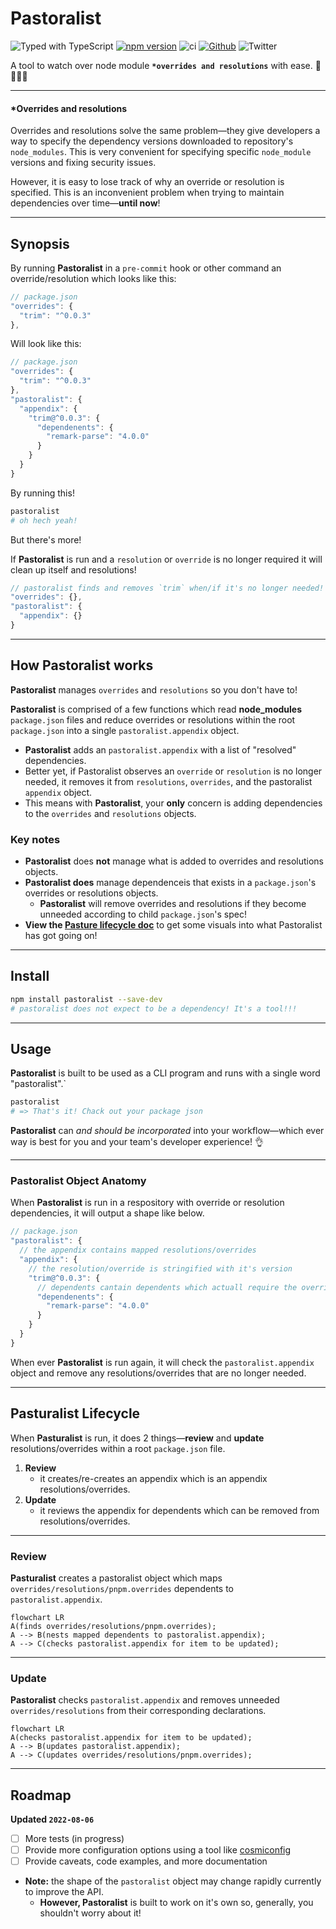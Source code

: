 # Pastoralist

![Typed with TypeScript](https://flat.badgen.net/badge/icon/Typed?icon=typescript&label&labelColor=blue&color=555555)
[![npm version](https://badge.fury.io/js/pastoralist.svg)](https://badge.fury.io/js/pastoralist)
![ci](https://github.com/yowainwright/pastoralist/actions/workflows/ci.yml/badge.svg)
[![Github](https://badgen.net/badge/icon/github?icon=github&label&color=grey)](https://github.com/yowainwright/mini-cookies)
![Twitter](https://img.shields.io/twitter/url?url=https%3A%2F%2Fgithub.com%2Fyowainwright%2Fpastoralist)

A tool to watch over node module **`*overrides and resolutions`** with ease. 🐑 👩🏽‍🌾

---

#### \*Overrides and resolutions

Overrides and resolutions solve the same problem—they give developers a way to specify the dependency versions downloaded to repository's `node_modules`. This is very convenient for specifying specific `node_module` versions and fixing security issues.

However, it is easy to lose track of why an override or resolution is specified.
This is an inconvenient problem when trying to maintain dependencies over time—**until now**!

---
## Synopsis

By running **Pastoralist** in a `pre-commit` hook or other command an override/resolution which looks like this:

```js
// package.json
"overrides": {
  "trim": "^0.0.3"
},
```

Will look like this:

```js
// package.json
"overrides": {
  "trim": "^0.0.3"
},
"pastoralist": {
  "appendix": {
    "trim@^0.0.3": {
      "dependenents": {
        "remark-parse": "4.0.0"
      }
    }
  }
}
```

By running this!

```sh
pastoralist
# oh hech yeah!
```

But there's more!

If **Pastoralist** is run and a `resolution` or `override` is no longer required
it will clean up itself and resolutions!

```js
// pastoralist finds and removes `trim` when/if it's no longer needed!
"overrides": {},
"pastoralist": {
  "appendix": {}
}
```

---

## How Pastoralist works

**Pastoralist** manages `overrides` and `resolutions` so you don't have to!

**Pastoralist** is comprised of a few functions which read **node_modules** `package.json` files and reduce overrides or resolutions within the root `package.json` into a single `pastoralist.appendix` object.

- **Pastoralist** adds an `pastoralist.appendix` with a list of "resolved" dependencies.
- Better yet, if Pastoralist observes an `override` or `resolution` is no longer needed, it removes it from `resolutions`, `overrides`, and the pastoralist `appendix` object.
- This means with **Pastoralist**, your **only** concern is adding dependencies to the `overrides` and `resolutions` objects.

### Key notes

- **Pastoralist** does **not** manage what is added to overrides and resolutions objects.
- **Pastoralist does** manage dependenceis that exists in a `package.json`'s overrides or resolutions objects.
  - **Pastoralist** will remove overrides and resolutions if they become unneeded according to child `package.json`'s spec!
- **View the [Pasture lifecycle doc](./docs/pasture-lifecycle.md)** to get some visuals into what Pastoralist has got going on!

---
## Install

```sh
npm install pastoralist --save-dev
# pastoralist does not expect to be a dependency! It's a tool!!!
```

---

## Usage

**Pastoralist** is built to be used as a CLI program and runs with a single word "pastoralist".`

```sh
pastoralist
# => That's it! Chack out your package json
```

**Pastoralist** can _and should be incorporated_ into your workflow—which ever way is best for you and your team's developer experience! 👌

---

### Pastoralist Object Anatomy

When **Pastoralist** is run in a respository with override or resolution dependencies, it will output a shape like below.

```js
// package.json
"pastoralist": {
  // the appendix contains mapped resolutions/overrides
  "appendix": {
    // the resolution/override is stringified with it's version
    "trim@^0.0.3": {
      // dependents cantain dependents which actuall require the override/resolution dependency
      "dependenents": {
        "remark-parse": "4.0.0"
      }
    }
  }
}
```

When ever **Pastoralist** is run again, it will check the `pastoralist.appendix` object and remove any resolutions/overrides that are no longer needed.

---

## Pasturalist Lifecycle

When **Pasturalist** is run, it does 2 things—**review** and **update** resolutions/overrides within a root `package.json` file.

1. **Review**
   - it creates/re-creates an appendix which is an appendix resolutions/overrides.
2. **Update**
   - it reviews the appendix for dependents which can be removed from resolutions/overrides.

---

### Review

**Pasturalist** creates a pastoralist object which maps `overrides/resolutions/pnpm.overrides` dependents to `pastoralist.appendix`.

```mermaid
flowchart LR
A(finds overrides/resolutions/pnpm.overrides);
A --> B(nests mapped dependents to pastoralist.appendix);
A --> C(checks pastoralist.appendix for item to be updated);
```

---

### Update

**Pastoralist** checks `pastoralist.appendix` and removes unneeded `overrides/resolutions` from their corresponding declarations.

```mermaid
flowchart LR
A(checks pastoralist.appendix for item to be updated);
A --> B(updates pastoralist.appendix);
A --> C(updates overrides/resolutions/pnpm.overrides);
```

---
## Roadmap

**Updated `2022-08-06`**

- [ ] More tests (in progress)
- [ ] Provide more configuration options using a tool like [cosmiconfig](https://github.com/davidtheclark/cosmiconfig)
- [ ] Provide caveats, code examples, and more documentation
- **Note:** the shape of the `pastoralist` object may change rapidly currently to improve the API.
  - **However, Pastoralist** is built to work on it's own so, generally, you shouldn't worry about it!
